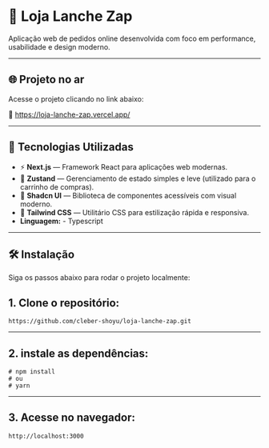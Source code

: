 # 🍣 Loja Lanche Zap

Aplicação web de pedidos online desenvolvida com foco em performance, usabilidade e design moderno. 

---

## 🌐 Projeto no ar

Acesse o projeto clicando no link abaixo:

🔗 https://loja-lanche-zap.vercel.app/

---

## 🚀 Tecnologias Utilizadas

- ⚡ **Next.js** — Framework React para aplicações web modernas.
- 🛒 **Zustand** — Gerenciamento de estado simples e leve (utilizado para o carrinho de compras).
- 🎨 **Shadcn UI** — Biblioteca de componentes acessíveis com visual moderno.
- 💨 **Tailwind CSS** — Utilitário CSS para estilização rápida e responsiva.
- **Linguagem:** - Typescript

---

## 🛠️ Instalação

Siga os passos abaixo para rodar o projeto localmente:

## 1. Clone o repositório:
`https://github.com/cleber-shoyu/loja-lanche-zap.git`

---
## 2. instale as dependências:
```
# npm install
# ou
# yarn
```
---
## 3. Acesse no navegador:
`http://localhost:3000`



